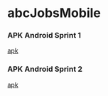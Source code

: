 # abcJobsMobile

### APK Android Sprint 1

[apk](https://github.com/franklincandanoza/abcJobsMobile/blob/develop/app.apk)

### APK Android Sprint 2

[apk](https://github.com/franklincandanoza/abcJobsMobile/blob/develop/app-debug_1.1.0.apk)



